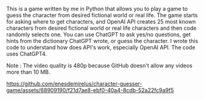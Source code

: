 This is a game written by me in Python that allows you to play a game to guess the character from desired fictional world or real life. The game starts for asking where to get characters, and OpenAI API creates 25 most known characters from desired fictional world or real life characters and then code randomly selects one. You can use ChatGPT to ask yes/no questions, get hints from the dictionary ChatGPT wrote, or guess the character. I wrote this code to understand how does API's work, especially OpenAI API. The code uses ChatGPT4. 

Note : The video quality is 480p because GitHub doesn't allow any videos more than 10 MB.



https://github.com/enesdemirelus/character-guesser-game/assets/68909190/f21d7ae8-ebf0-40a4-8cdb-52a22fc9a9f5

